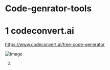 # Code-genrator-tools



# 1 codeconvert.ai
https://www.codeconvert.ai/free-code-generator

![image](https://github.com/user-attachments/assets/d61a48fa-4746-4d47-b750-5f6fdbcde1b1)





2. 
